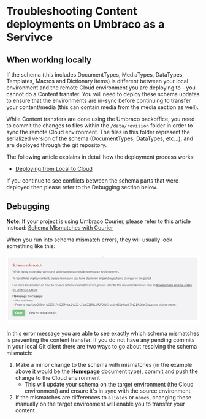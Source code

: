 # Troubleshooting Content deployments on Umbraco as a Servivce

## When working locally

If the schema (this includes DocumentTypes, MediaTypes, DataTypes, Templates, Macros and Dictionary items) is different between your local environment and the remote Cloud environment you are deploying to - you cannot do a Content transfer. You will need to deploy these schema updates to ensure that the environments are in-sync before continuing to transfer your content/media (this can contain media from the media section as well).

While Content transfers are done using the Umbraco backoffice, you need to commit the changes to files within the `/data/revision` folder in order to sync the remote Cloud environment. The files in this folder represent the serialized version of the schema (DocumentTypes, DataTypes, etc...), and are deployed through the git repository.

The following article explains in detail how the deployment process works:

* [Deploying from Local to Cloud](https://our.umbraco.org/documentation/Umbraco-Cloud/Deployment/Local-to-Cloud/)

If you continue to see conflicts between the schema parts that were deployed then please refer to the Debugging section below.

## Debugging

**Note**: If your project is using Umbraco Courier, please refer to this article instead: [Schema Mismatches with Courier](../../Courier/Schema-Mismatch-Courier)

When you run into schema mismatch errors, they will usually look something like this:

![Schema Mismatch error message](images/schema-mismatch-on-transfer.png)

In this error message you are able to see exactly which schema mismatches is preventing the content transfer. If you do not have any pending commits in your local Git client there are two ways to go about resolving the schema mismatch:

1. Make a minor change to the schema with mismatches (in the example above it would be the **Homepage** document type), commit and push the change to the Cloud environment
    * This will update your schema on the target environment (the Cloud environment) and ensure it's in sync with the source environment
2. If the mismatches are differences to `aliases` or `names`, changing these manually on the target environment will enable you to transfer your content
